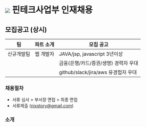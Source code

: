 # <img src="https://user-images.githubusercontent.com/38146144/74117217-49c86b00-4bfa-11ea-8989-d4bfc7d00215.png"></img> 핀테크사업부 인재채용

## 모집공고 (상시)
<p>

| 팀          | 파트 소개                                  | 모집 공고                                                |
| ----------- | ---------------------------------------- | ------------------------------------------------------ |
| 신규개발팀    | 웹 개발자                                  | JAVA/jsp, javascript 3년이상                            |
|             |                                          | 금융(은행/카드/증권/생명) 경력자 우대                        |
|             |                                          | github/slack/jira/aws 유경험자 우대                      |
</p> 

### 채용절차
- 서류 심사 > 부서장 면접 > 최종 면접
- 서류제출 (nixstory@gmail.com)

### 소개
